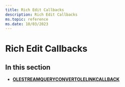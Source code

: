 ```yaml
---
title: Rich Edit Callbacks
description: Rich Edit Callbacks
ms.topic: reference
ms.date: 10/03/2023
---
```


# Rich Edit Callbacks

## In this section

-   [**OLESTREAMQUERYCONVERTOLELINKCALLBACK**](olestreamqueryconvertolelinkcallback.md)


 

 




